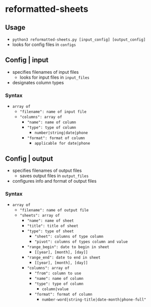 # reformatted-sheets

## Usage
- `python3 reformatted-sheets.py [input_config] [output_config]`
- looks for config files in `configs`

## Config | input
- specifies filenames of input files
	- looks for input files in `input_files`
- designates column types

### Syntax
- `array of`
	- `"filename": name of input file`
	- `"columns": array of`
		- `"name": name of column`
		- `"type": type of column`
			- `number|string|date|phone`
		- `"format": format of column`
			- `applicable for date|phone`

## Config | output
- specifies filenames of output files
	- saves output files in `output_files`
- configures info and format of output files

### Syntax
- `array of`
	- `"filename": name of output file`
	- `"sheets": array of`
		- `"name": name of sheet`
		- `"title": title of sheet`
		- `"type": type of sheet`
			- `"sheet": columns of type column`
			- `"pivot": columns of types column and value`
		- `"range_begin": date to begin in sheet`
			- `[[year], [month], [day]]`
		- `"range_end": date to end in sheet`
			- `[[year], [month], [day]]`
		- `"columns": array of`
			- `"from": column to use`
			- `"name": name of column`
			- `"type": type of column`
				- `column|value`
			- `"format": format of column`
				- `number-word|string-title|date-month|phone-full"`

